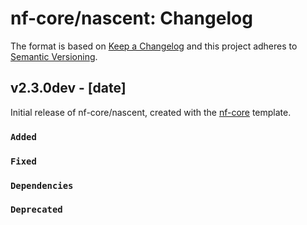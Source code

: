 # nf-core/nascent: Changelog

The format is based on [Keep a Changelog](https://keepachangelog.com/en/1.0.0/)
and this project adheres to [Semantic Versioning](https://semver.org/spec/v2.0.0.html).

## v2.3.0dev - [date]

Initial release of nf-core/nascent, created with the [nf-core](https://nf-co.re/) template.

### `Added`

### `Fixed`

### `Dependencies`

### `Deprecated`
